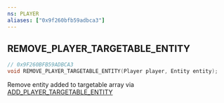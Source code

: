 ```yaml
---
ns: PLAYER
aliases: ["0x9f260bfb59adbca3"]
---
```

## REMOVE_PLAYER_TARGETABLE_ENTITY

```c
// 0x9F260BFB59ADBCA3
void REMOVE_PLAYER_TARGETABLE_ENTITY(Player player, Entity entity);
```

Remove entity added to targetable array via [ADD_PLAYER_TARGETABLE_ENTITY](#_0x9097EB6D4BB9A12A)

